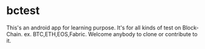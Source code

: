 # bctest
This's an android app for learning purpose.
It's for all kinds of test on Block-Chain. ex. BTC,ETH,EOS,Fabric.
Welcome anybody to clone or contribute to it.


